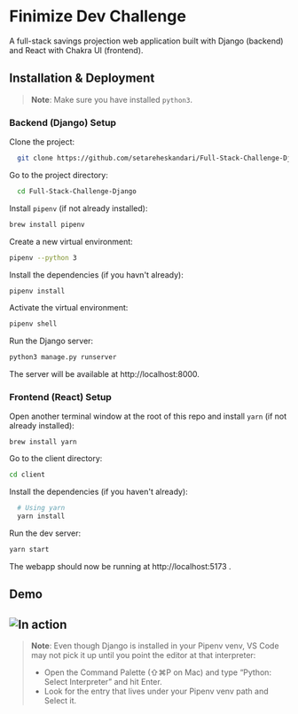 
# Finimize Dev Challenge
A full-stack savings projection web application built with Django (backend) and React with Chakra UI (frontend).
## Installation & Deployment
> **Note**: Make sure you have installed `python3`.
### Backend (Django) Setup
Clone the project:
```bash
  git clone https://github.com/setareheskandari/Full-Stack-Challenge-Django.git
```
Go to the project directory:
```bash
  cd Full-Stack-Challenge-Django
```
Install `pipenv` (if not already installed):
```bash
brew install pipenv
```
Create a new virtual environment:
```bash
pipenv --python 3
```
Install the dependencies (if you havn't already):
```bash
pipenv install
```
Activate the virtual environment:
```bash
pipenv shell
```
Run the Django server:
```bash
python3 manage.py runserver
```
The server will be available at http://localhost:8000.
### Frontend (React) Setup
Open another terminal window at the root of this repo and install `yarn` (if not already installed):
```
brew install yarn
```
Go to the client directory:
```bash
cd client
```
Install the dependencies (if you haven't already):
```bash
  # Using yarn
  yarn install
```
Run the dev server:
```bash
yarn start
```
The webapp should now be running at http://localhost:5173 .
## Demo
![In action](client/src/assets/demo.gif)
-
> **Note**: Even though Django is installed in your Pipenv venv, VS Code may not pick it up until you point the editor at that interpreter:
> - Open the Command Palette (⇧⌘P on Mac) and type “Python: Select Interpreter” and hit Enter.
> - Look for the entry that lives under your Pipenv venv path and Select it. 
